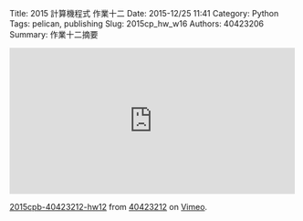 Title: 2015 計算機程式 作業十二
Date: 2015-12/25 11:41
Category: Python
Tags: pelican, publishing
Slug: 2015cp_hw_w16
Authors: 40423206
Summary: 作業十二摘要
<iframe src="https://player.vimeo.com/video/151136933" width="500" height="256" frameborder="0" webkitallowfullscreen mozallowfullscreen allowfullscreen></iframe> <p><a href="https://vimeo.com/151136933">2015cpb-40423212-hw12</a> from <a href="https://vimeo.com/user45523667">40423212</a> on <a href="https://vimeo.com">Vimeo</a>.</p>